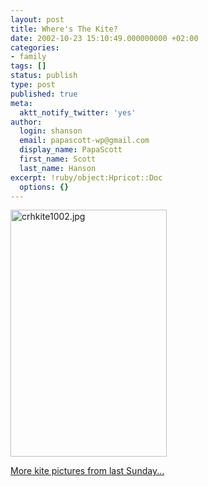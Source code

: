 ```yaml
---
layout: post
title: Where's The Kite?
date: 2002-10-23 15:10:49.000000000 +02:00
categories:
- family
tags: []
status: publish
type: post
published: true
meta:
  aktt_notify_twitter: 'yes'
author:
  login: shanson
  email: papascott-wp@gmail.com
  display_name: PapaScott
  first_name: Scott
  last_name: Hanson
excerpt: !ruby/object:Hpricot::Doc
  options: {}
---
```

<p><img alt="crhkite1002.jpg" src="https://www.papascott.de/wordpress/wp-content/uploads/2002/10/crhkite1002.jpg" width="250" height="395" border="0" /></p>
<p><a href="http://www.shcon.com/fotos/index.php?album=2002%2F10_2002%2F20021022&dispsize=512&start=12">More kite pictures from last Sunday...</a></p>
